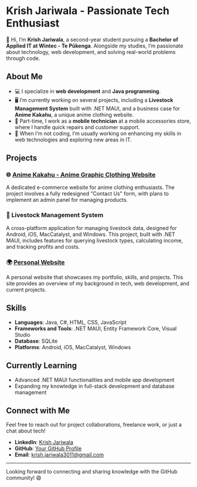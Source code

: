 # Krish Jariwala - Passionate Tech Enthusiast

👋 Hi, I’m **Krish Jariwala**, a second-year student pursuing a **Bachelor of Applied IT at Wintec - Te Pūkenga**. Alongside my studies, I’m passionate about technology, web development, and solving real-world problems through code.

## About Me

- 💻 I specialize in **web development** and **Java programming**.
- 🖥️ I’m currently working on several projects, including a **Livestock Management System** built with .NET MAUI, and a business case for **Anime Kakahu**, a unique anime clothing website.
- 🔧 Part-time, I work as a **mobile technician** at a mobile accessories store, where I handle quick repairs and customer support.
- 📱 When I’m not coding, I’m usually working on enhancing my skills in web technologies and exploring new areas in IT.

## Projects

### 🌐 [Anime Kakahu - Anime Graphic Clothing Website](https://github.com/YourUsername/AnimeKakahu)
A dedicated e-commerce website for anime clothing enthusiasts. The project involves a fully redesigned "Contact Us" form, with plans to implement an admin panel for managing products.

### 🐄 Livestock Management System
A cross-platform application for managing livestock data, designed for Android, iOS, MacCatalyst, and Windows. This project, built with .NET MAUI, includes features for querying livestock types, calculating income, and tracking profits and costs.

### 🌍 [Personal Website](https://krishkkkk.github.io/Krish/)
A personal website that showcases my portfolio, skills, and projects. This site provides an overview of my background in tech, web development, and current projects.

## Skills

- **Languages**: Java, C#, HTML, CSS, JavaScript
- **Frameworks and Tools**: .NET MAUI, Entity Framework Core, Visual Studio
- **Database**: SQLite
- **Platforms**: Android, iOS, MacCatalyst, Windows

## Currently Learning

- Advanced .NET MAUI functionalities and mobile app development
- Expanding my knowledge in full-stack development and database management

## Connect with Me

Feel free to reach out for project collaborations, freelance work, or just a chat about tech!

- **LinkedIn**: [Krish Jariwala]([https://www.linkedin.com/in/krish-jariwala])
- **GitHub**: [Your GitHub Profile](https://github.com/krishkkkk)
- **Email**: krish.jariwala3011@gmail.com

---

Looking forward to connecting and sharing knowledge with the GitHub community! 😄
